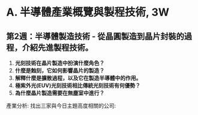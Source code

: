 # A. 半導體產業概覽與製程技術, 3W
## 第2週：半導體製造技術 - 從晶圓製造到晶片封裝的過程，介紹先進製程技術。

1. **光刻技術在晶片製造中扮演什麼角色？**
2. **什麼是蝕刻，它如何影響晶片的製造？**
3. **解釋什麼是擴散過程，以及它在製造半導體中的作用。**
4. **極紫外光(EUV)光刻技術相比傳統光刻技術有何優勢？**
5. **為什麼晶片製造需要在無塵室中進行？**

產業分析: 找出三家與今日主題高度相關的公司:
